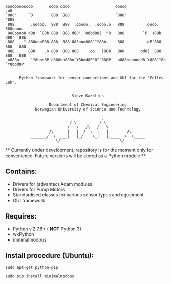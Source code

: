 ```
oooooooooooo       oooo oooo                    ooooo                 .o8
`888'     `8       `888 `888                    `888'                "888
 888       .ooooo.  888  888  .ooooo.  .oooo.o   888         .oooo.   888oooo.
 888oooo8 d88' `88b 888  888 d88' `88bd88(  "8   888        `P  )88b  d88' `88b
 888    " 888ooo888 888  888 888ooo888`"Y88b.    888         .oP"888  888   888
 888      888    .o 888  888 888    .oo.  )88b   888       od8(  888  888   888
 o888o     `Y8bod8P'o888oo888o`Y8bod8P'8""888P'  o888ooooood8`Y888""8o `Y8bod8P'


      Python framework for sensor connections and GUI for the "Felles Lab".


                             Sigve Karolius

                   Department of Chemical Engineering
             Norwegian University of Science and Technology

                             .            .
                            / \          / \
                           /   \   /\   /   \
                   /\      |   |  /  \  |   |        /\
           _______/  \  ___|   |_/    \_|   |_____  /  \_____
                      \/                          \/
```

** Currently under development, repository is for the moment only for convenience. Future versions will be stored as a Python module  **

Contains:
---------
* Drivers for (advantec) Adam modules
* Drivers for Pump Motors
* Standardised classes for various sensor types and equipment
* GUI framework

Requires:
---------
* Python v.2.7.6+ ( **NOT** Python 3)
* wxPython
* minimalmodbus

Install procedure (Ubuntu):
---------------------------

```{.bash}
sudo apt-get python-pip 
```

```{.bash}
sudo pip install minimalmodbus
```

